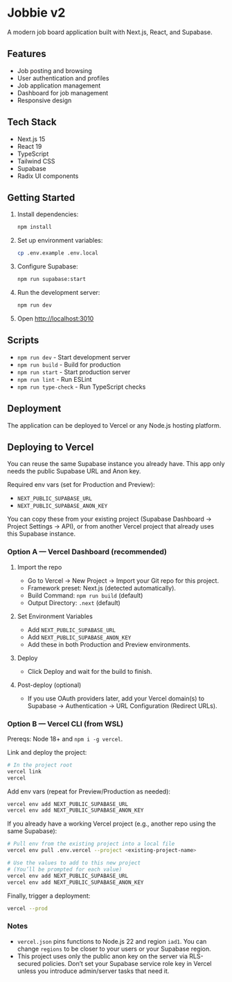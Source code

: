 # Jobbie v2

A modern job board application built with Next.js, React, and Supabase.

## Features

- Job posting and browsing
- User authentication and profiles  
- Job application management
- Dashboard for job management
- Responsive design

## Tech Stack

- Next.js 15
- React 19
- TypeScript
- Tailwind CSS
- Supabase
- Radix UI components

## Getting Started

1. Install dependencies:
   ```bash
   npm install
   ```

2. Set up environment variables:
   ```bash
   cp .env.example .env.local
   ```

3. Configure Supabase:
   ```bash
   npm run supabase:start
   ```

4. Run the development server:
   ```bash
   npm run dev
   ```

5. Open [http://localhost:3010](http://localhost:3010)

## Scripts

- `npm run dev` - Start development server
- `npm run build` - Build for production
- `npm run start` - Start production server
- `npm run lint` - Run ESLint
- `npm run type-check` - Run TypeScript checks

## Deployment

The application can be deployed to Vercel or any Node.js hosting platform.

## Deploying to Vercel

You can reuse the same Supabase instance you already have. This app only needs the public Supabase URL and Anon key.

Required env vars (set for Production and Preview):

- `NEXT_PUBLIC_SUPABASE_URL`
- `NEXT_PUBLIC_SUPABASE_ANON_KEY`

You can copy these from your existing project (Supabase Dashboard → Project Settings → API), or from another Vercel project that already uses this Supabase instance.

### Option A — Vercel Dashboard (recommended)

1) Import the repo
   - Go to Vercel → New Project → Import your Git repo for this project.
   - Framework preset: Next.js (detected automatically).
   - Build Command: `npm run build` (default)
   - Output Directory: `.next` (default)

2) Set Environment Variables
   - Add `NEXT_PUBLIC_SUPABASE_URL`
   - Add `NEXT_PUBLIC_SUPABASE_ANON_KEY`
   - Add these in both Production and Preview environments.

3) Deploy
   - Click Deploy and wait for the build to finish.

4) Post-deploy (optional)
   - If you use OAuth providers later, add your Vercel domain(s) to Supabase → Authentication → URL Configuration (Redirect URLs).

### Option B — Vercel CLI (from WSL)

Prereqs: Node 18+ and `npm i -g vercel`.

Link and deploy the project:

```bash
# In the project root
vercel link
vercel
```

Add env vars (repeat for Preview/Production as needed):

```bash
vercel env add NEXT_PUBLIC_SUPABASE_URL
vercel env add NEXT_PUBLIC_SUPABASE_ANON_KEY
```

If you already have a working Vercel project (e.g., another repo using the same Supabase):

```bash
# Pull env from the existing project into a local file
vercel env pull .env.vercel --project <existing-project-name>

# Use the values to add to this new project
# (You’ll be prompted for each value)
vercel env add NEXT_PUBLIC_SUPABASE_URL
vercel env add NEXT_PUBLIC_SUPABASE_ANON_KEY
```

Finally, trigger a deployment:

```bash
vercel --prod
```

### Notes

- `vercel.json` pins functions to Node.js 22 and region `iad1`. You can change `regions` to be closer to your users or your Supabase region.
- This project uses only the public anon key on the server via RLS-secured policies. Don’t set your Supabase service role key in Vercel unless you introduce admin/server tasks that need it.